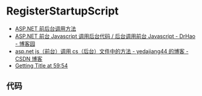 # RegisterStartupScript

- [ASP.NET 前后台调用方法](https://www.cnblogs.com/netserver/p/4604591.html)
- [ASP.NET 前台 Javascript 调用后台代码 / 后台调用前台 Javascript - DrHao - 博客园](https://www.cnblogs.com/DrHao/p/5273090.html)
- [asp.net js（前台）调用 cs（后台）文件中的方法 - yedajiang44 的博客 - CSDN 博客](https://blog.csdn.net/yedajiang44/article/details/80256910)
- [Getting Title at 59:54](https://www.cnblogs.com/sunxi/p/6382194.html)

## 代码

```C#

```
